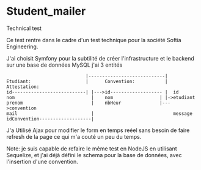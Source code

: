 # Student_mailer
Technical test

Ce test rentre dans le cadre d'un test technique pour la société Softia Engineering.

J'ai choisit Symfony pour la subtilité de créer l'infrastructure et le backend
sur une base de données MySQL j'ai 3 entités 
  
                                 |----------------------------|
    Etudiant:                    |      Convention:           |  Attestation:
    id---------------------------| |--->id------------------- |  id
    nom                            |    nom                 | |->etudiant
    prenom                         |    nbHeur              |--->convention
    mail                           |                             message
    idConvention-------------------|


J'a Utilisé Ajax pour modifier le form en temps reéel sans besoin de faire refresh de la page
ce qui m'a couté un peu du temps.

Note: je suis capable de refaire le même test en NodeJS en utilisant Sequelize, et j'ai déjà défini le schema pour 
la base de données, avec l'insertion d'une convention.

